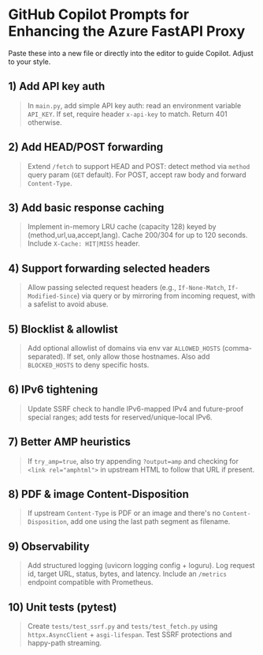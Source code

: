 
# GitHub Copilot Prompts for Enhancing the Azure FastAPI Proxy

Paste these into a new file or directly into the editor to guide Copilot. Adjust to your style.

## 1) Add API key auth
> In `main.py`, add simple API key auth: read an environment variable `API_KEY`. If set, require header `x-api-key` to match. Return 401 otherwise.

## 2) Add HEAD/POST forwarding
> Extend `/fetch` to support HEAD and POST: detect method via `method` query param (`GET` default). For POST, accept raw body and forward `Content-Type`.

## 3) Add basic response caching
> Implement in-memory LRU cache (capacity 128) keyed by (method,url,ua,accept,lang). Cache 200/304 for up to 120 seconds. Include `X-Cache: HIT|MISS` header.

## 4) Support forwarding selected headers
> Allow passing selected request headers (e.g., `If-None-Match`, `If-Modified-Since`) via query or by mirroring from incoming request, with a safelist to avoid abuse.

## 5) Blocklist & allowlist
> Add optional allowlist of domains via env var `ALLOWED_HOSTS` (comma-separated). If set, only allow those hostnames. Also add `BLOCKED_HOSTS` to deny specific hosts.

## 6) IPv6 tightening
> Update SSRF check to handle IPv6-mapped IPv4 and future-proof special ranges; add tests for reserved/unique-local IPv6.

## 7) Better AMP heuristics
> If `try_amp=true`, also try appending `?output=amp` and checking for `<link rel="amphtml">` in upstream HTML to follow that URL if present.

## 8) PDF & image Content-Disposition
> If upstream `Content-Type` is PDF or an image and there's no `Content-Disposition`, add one using the last path segment as filename.

## 9) Observability
> Add structured logging (uvicorn logging config + loguru). Log request id, target URL, status, bytes, and latency. Include an `/metrics` endpoint compatible with Prometheus.

## 10) Unit tests (pytest)
> Create `tests/test_ssrf.py` and `tests/test_fetch.py` using `httpx.AsyncClient` + `asgi-lifespan`. Test SSRF protections and happy-path streaming.
